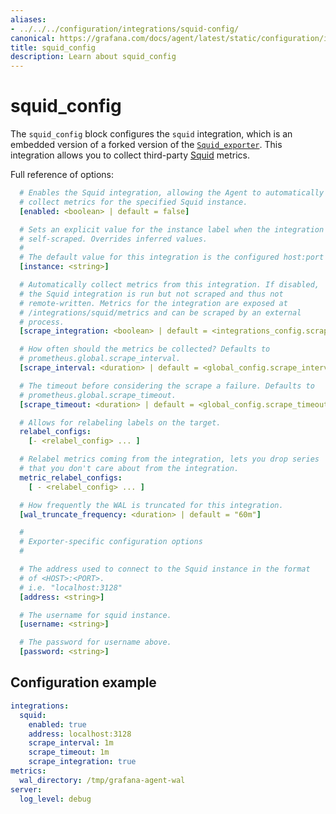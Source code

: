 ```yaml
---
aliases:
- ../../../configuration/integrations/squid-config/
canonical: https://grafana.com/docs/agent/latest/static/configuration/integrations/squid-config/
title: squid_config
description: Learn about squid_config
---
```


# squid_config

The `squid_config` block configures the `squid` integration,
which is an embedded version of a forked version of the [`Squid_exporter`](https://github.com/boynux/squid-exporter). This integration allows you to collect third-party [Squid](http://www.squid-cache.org/) metrics.

Full reference of options:

```yaml
  # Enables the Squid integration, allowing the Agent to automatically
  # collect metrics for the specified Squid instance.
  [enabled: <boolean> | default = false]

  # Sets an explicit value for the instance label when the integration is
  # self-scraped. Overrides inferred values.
  #
  # The default value for this integration is the configured host:port of the connection string.
  [instance: <string>]

  # Automatically collect metrics from this integration. If disabled,
  # the Squid integration is run but not scraped and thus not
  # remote-written. Metrics for the integration are exposed at
  # /integrations/squid/metrics and can be scraped by an external
  # process.
  [scrape_integration: <boolean> | default = <integrations_config.scrape_integrations>]

  # How often should the metrics be collected? Defaults to
  # prometheus.global.scrape_interval.
  [scrape_interval: <duration> | default = <global_config.scrape_interval>]

  # The timeout before considering the scrape a failure. Defaults to
  # prometheus.global.scrape_timeout.
  [scrape_timeout: <duration> | default = <global_config.scrape_timeout>]

  # Allows for relabeling labels on the target.
  relabel_configs:
    [- <relabel_config> ... ]

  # Relabel metrics coming from the integration, lets you drop series
  # that you don't care about from the integration.
  metric_relabel_configs:
    [ - <relabel_config> ... ]

  # How frequently the WAL is truncated for this integration.
  [wal_truncate_frequency: <duration> | default = "60m"]

  #
  # Exporter-specific configuration options
  #

  # The address used to connect to the Squid instance in the format
  # of <HOST>:<PORT>.
  # i.e. "localhost:3128"
  [address: <string>]

  # The username for squid instance.
  [username: <string>]

  # The password for username above.
  [password: <string>]
```

## Configuration example

```yaml
integrations:
  squid:
    enabled: true
    address: localhost:3128
    scrape_interval: 1m
    scrape_timeout: 1m
    scrape_integration: true
metrics:
  wal_directory: /tmp/grafana-agent-wal
server:
  log_level: debug
```
